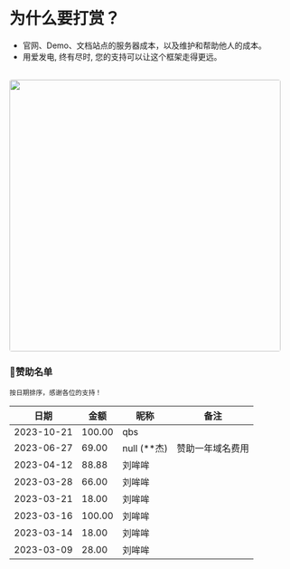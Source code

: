 # 为什么要打赏？

- 官网、Demo、文档站点的服务器成本，以及维护和帮助他人的成本。
- 用爱发电, 终有尽时, 您的支持可以让这个框架走得更远。

<br>

<img src="/pay.jpg" style="border-radius: 4px; width: 30rem">

<br>


<h3>🎉赞助名单</h3>

<small>按日期排序，感谢各位的支持！</small>

| 日期         | 金额     | 昵称         | 备注       |
|------------|--------|------------|----------|
| 2023-10-21 | 100.00 | qbs        |          |
| 2023-06-27 | 69.00  | null (**杰) | 赞助一年域名费用 |
| 2023-04-12 | 88.88  | 刘哞哞        |          |
| 2023-03-28 | 66.00  | 刘哞哞        |          |
| 2023-03-21 | 18.00  | 刘哞哞        |          |
| 2023-03-16 | 100.00 | 刘哞哞        |          |
| 2023-03-14 | 18.00  | 刘哞哞        |          |
| 2023-03-09 | 28.00  | 刘哞哞        |          |
